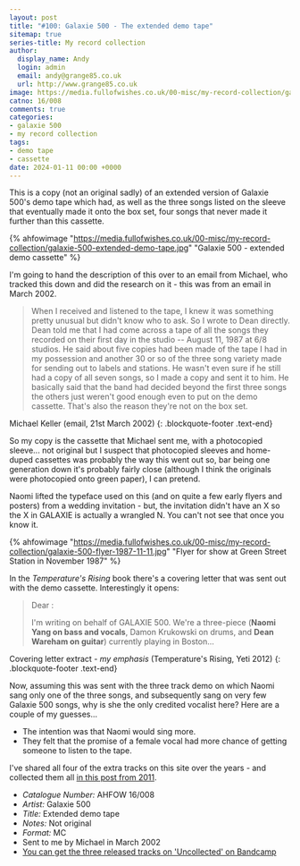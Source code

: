 ```yaml
---
layout: post
title: "#100: Galaxie 500 - The extended demo tape"
sitemap: true
series-title: My record collection
author:
  display_name: Andy
  login: admin
  email: andy@grange85.co.uk
  url: http://www.grange85.co.uk
image: https://media.fullofwishes.co.uk/00-misc/my-record-collection/galaxie-500-extended-demo-tape.jpg
catno: 16/008
comments: true
categories:
- galaxie 500
- my record collection
tags:
- demo tape
- cassette
date: 2024-01-11 00:00 +0000
---
```

This is a copy (not an original sadly) of an extended version of Galaxie 500's demo tape which had, as well as the three songs listed on the sleeve that eventually made it onto the box set, four songs that never made it further than this cassette.

{% ahfowimage "https://media.fullofwishes.co.uk/00-misc/my-record-collection/galaxie-500-extended-demo-tape.jpg" "Galaxie 500 - extended demo cassette" %}

I'm going to hand the description of this over to an email from Michael, who tracked this down and did the research on it - this was from an email in March 2002.

<!--more-->

> When I received and listened to the tape, I knew it was something pretty unusual but didn't know who to ask.  So I wrote to Dean directly. Dean told me that I had come across a tape of all the songs they recorded on their first day in the studio -- August 11, 1987 at 6/8 studios.  He said about five copies had been made of the tape I had in my possession and another 30 or so of the three song variety made for sending out to labels and stations.  He wasn't even sure if he still had a copy of all seven songs, so I made a copy and sent it to him.  He basically said that the band had decided beyond the first three songs the others just weren't good enough even to put on the demo cassette.  That's also the reason they're not on the box set. 

Michael Keller (email, 21st March 2002)
{: .blockquote-footer .text-end}

So my copy is the cassette that Michael sent me, with a photocopied sleeve... not original but I suspect that photocopied sleeves and home-duped cassettes was probably the way this went out so, bar being one generation down it's probably fairly close (although I think the originals were photocopied onto green paper), I can pretend.

Naomi lifted the typeface used on this (and on quite a few early flyers and posters) from a wedding invitation - but, the invitation didn't have an X so the X in GALAXIE is actually a wrangled N. You can't not see that once you know it.

{% ahfowimage "https://media.fullofwishes.co.uk/00-misc/my-record-collection/galaxie-500-flyer-1987-11-11.jpg" "Flyer for show at Green Street Station in November 1987" %}

In the _Temperature's Rising_ book there's a covering letter that was sent out with the demo cassette. Interestingly it opens:

> Dear :
> 
> I'm writing on behalf of GALAXIE 500. We're a three-piece (**Naomi Yang on bass and vocals**, Damon Krukowski on drums, and **Dean Wareham on guitar**) currently playing in Boston...

Covering letter extract - _my emphasis_ (Temperature's Rising, Yeti 2012)
{: .blockquote-footer .text-end}

Now, assuming this was sent with the three track demo on which Naomi sang only one of the three songs, and subsequently sang on very few Galaxie 500 songs, why is she the only credited vocalist here? Here are a couple of my guesses...

 - The intention was that Naomi would sing more. 
 - They felt that the promise of a female vocal had more chance of getting someone to listen to the tape.

I've shared all four of the extra tracks on this site over the years - and collected them all [in this post from 2011](/2011/09/23/audio-friday-recycling-galaxie-500-the-extended-demo-tape/). 

 - *Catalogue Number:* AHFOW 16/008
 - *Artist:* Galaxie 500
 - *Title:* Extended demo tape
 - *Notes:* Not original
 - *Format:* MC
 - Sent to me by Michael in March 2002
 - [You can get the three released tracks on 'Uncollected' on Bandcamp](https://galaxie500.bandcamp.com/album/uncollected)
